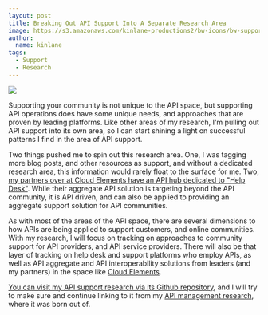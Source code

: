 ```yaml
---
layout: post
title: Breaking Out API Support Into A Separate Research Area
image: https://s3.amazonaws.com/kinlane-productions2/bw-icons/bw-support.png
author:
  name: kinlane
tags:
  - Support
  - Research
---
```

[![](https://s3.amazonaws.com/kinlane-productions2/bw-icons/bw-support.png)](http://support.apievangelist.com/)

Supporting your community is not unique to the API space, but supporting API operations does have some unique needs, and approaches that are proven by leading platforms. Like other areas of my research, I'm pulling out API support into its own area, so I can start shining a light on successful patterns I find in the area of API support.

Two things pushed me to spin out this research area. One, I was tagging more blog posts, and other resources as support, and without a dedicated research area, this information would rarely float to the surface for me. Two, [my partners over at Cloud Elements have an API hub dedicated to "Help Desk"](http://cloud-elements.com/hubs/help-desk-hub/). While their aggregate API solution is targeting beyond the API community, it is API driven, and can also be applied to providing an aggregate support solution for API communities.

As with most of the areas of the API space, there are several dimensions to how APIs are being applied to support customers, and online communities. With my research, I will focus on tracking on approaches to community support for API providers, and API service providers. There will also be that layer of tracking on help desk and support platforms who employ APIs, as well as API aggregate and API interoperability solutions from leaders (and my partners) in the space like [Cloud Elements](http://cloud-elements.com/).

[You can visit my API support research via its Github repository](http://support.apievangelist.com), and I will try to make sure and continue linking to it from my [API management research](http://management.apievangelist.com/), where it was born out of.